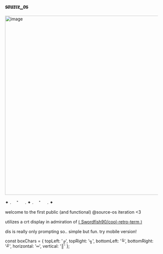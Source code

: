 ## 𝔰𝔬𝔲𝔯𝔠𝔢_𝔬𝔰

<img width="589" alt="image" src="https://github.com/user-attachments/assets/46bdb481-2ce6-4f18-96ec-973479372e50" />

✦ . 　⁺ 　 . ✦ . 　⁺ 　 . ✦

welcome to the first public (and functional) @source-os iteration <3 

utilizes a crt display in admiration of [꒰ Swordfish90/cool-retro-term ꒱](https://github.com/Swordfish90/cool-retro-term)

dis is really only prompting so.. simple but fun. try mobile version!

const boxChars = {
  topLeft: '╔',
  topRight: '╗',
  bottomLeft: '╚',
  bottomRight: '╝',
  horizontal: '═',
  vertical: '║'
};
